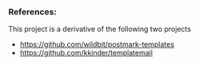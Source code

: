 
### References:

This project is a derivative of the following two projects

* https://github.com/wildbit/postmark-templates
* https://github.com/kkinder/templatemail
